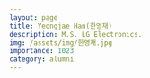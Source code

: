 ```yaml
---
layout: page
title: Yeongjae Han(한영재)
description: M.S. LG Electronics.
img: /assets/img/한영재.jpg
importance: 1023
category: alumni
---
```

